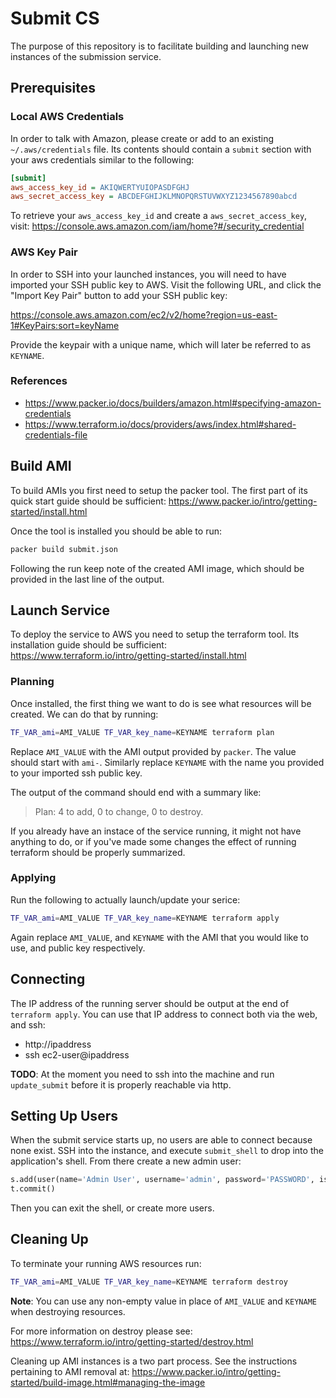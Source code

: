 # Submit CS

The purpose of this repository is to facilitate building and launching new
instances of the submission service.

## Prerequisites

### Local AWS Credentials

In order to talk with Amazon, please create or add to an existing
`~/.aws/credentials` file. Its contents should contain a `submit` section with
your aws credentials similar to the following:

```ini
[submit]
aws_access_key_id = AKIQWERTYUIOPASDFGHJ
aws_secret_access_key = ABCDEFGHIJKLMNOPQRSTUVWXYZ1234567890abcd
```

To retrieve your `aws_access_key_id` and create a `aws_secret_access_key`, visit: https://console.aws.amazon.com/iam/home?#/security_credential


### AWS Key Pair

In order to SSH into your launched instances, you will need to have imported
your SSH public key to AWS. Visit the following URL, and click the "Import Key
Pair" button to add your SSH public key:

https://console.aws.amazon.com/ec2/v2/home?region=us-east-1#KeyPairs:sort=keyName

Provide the keypair with a unique name, which will later be referred to as
`KEYNAME`.

### References

* https://www.packer.io/docs/builders/amazon.html#specifying-amazon-credentials
* https://www.terraform.io/docs/providers/aws/index.html#shared-credentials-file

## Build AMI

To build AMIs you first need to setup the packer tool. The first part of its
quick start guide should be sufficient:
https://www.packer.io/intro/getting-started/install.html

Once the tool is installed you should be able to run:

```sh
packer build submit.json
```

Following the run keep note of the created AMI image, which should be provided
in the last line of the output.

## Launch Service

To deploy the service to AWS you need to setup the terraform tool. Its
installation guide should be sufficient:
https://www.terraform.io/intro/getting-started/install.html

### Planning

Once installed, the first thing we want to do is see what resources will be
created. We can do that by running:

```sh
TF_VAR_ami=AMI_VALUE TF_VAR_key_name=KEYNAME terraform plan
```

Replace `AMI_VALUE` with the AMI output provided by `packer`. The value should
start with `ami-`. Similarly replace `KEYNAME` with the name you provided to
your imported ssh public key.

The output of the command should end with a summary like:

> Plan: 4 to add, 0 to change, 0 to destroy.

If you already have an instace of the service running, it might not have
anything to do, or if you've made some changes the effect of running terraform
should be properly summarized.

### Applying

Run the following to actually launch/update your serice:

```sh
TF_VAR_ami=AMI_VALUE TF_VAR_key_name=KEYNAME terraform apply
```

Again replace `AMI_VALUE`, and `KEYNAME` with the AMI that you would like to
use, and public key respectively.

## Connecting

The IP address of the running server should be output at the end of `terraform
apply`. You can use that IP address to connect both via the web, and ssh:

* http://ipaddress
* ssh ec2-user@ipaddress

__TODO__: At the moment you need to ssh into the machine and run
`update_submit` before it is properly reachable via http.

## Setting Up Users

When the submit service starts up, no users are able to connect because none
exist. SSH into the instance, and execute `submit_shell` to drop into the
application's shell. From there create a new admin user:

```python
s.add(user(name='Admin User', username='admin', password='PASSWORD', is_admin=True))
t.commit()
```

Then you can exit the shell, or create more users.

## Cleaning Up

To terminate your running AWS resources run:

```sh
TF_VAR_ami=AMI_VALUE TF_VAR_key_name=KEYNAME terraform destroy
```

__Note__: You can use any non-empty value in place of `AMI_VALUE` and `KEYNAME`
when destroying resources.

For more information on destroy please see:
https://www.terraform.io/intro/getting-started/destroy.html

Cleaning up AMI instances is a two part process. See the instructions
pertaining to AMI removal at:
https://www.packer.io/intro/getting-started/build-image.html#managing-the-image
